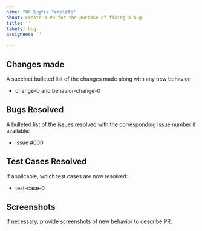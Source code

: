 ```yaml
---
name: "🕸️ Bugfix Template"
about: Create a PR for the purpose of fixing a bug. 
title: ''
labels: bug
assignees: ''

---
```


## Changes made
A succinct bulleted list of the changes made along with any new behavior: 
 
* change-0 and behavior-change-0
## Bugs Resolved
A bulleted list of the issues resolved with the corresponding issue number if available:

* issue #000

## Test Cases Resolved
If applicable, which test cases are now resolved:

* test-case-0

## Screenshots 
If necessary, provide screenshots of new behavior to describe PR. 

